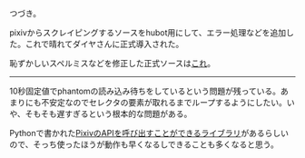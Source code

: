 つづき。

pixivからスクレイピングするソースをhubot用にして、エラー処理などを追加した。これで晴れてダイヤさんに正式導入された。

恥ずかしいスペルミスなどを修正した正式ソースは[これ](https://github.com/ne-peer/dia/blob/master/scripts/pixiv-img-scraping.js)。

---

10秒固定値でphantomの読み込み待ちをしているという問題が残っている。あまりにも不安定なのでセレクタの要素が取れるまでループするようにしたい。いや、そもそも遅すぎるという根本的な問題がある。

Pythonで書かれた[PixivのAPIを呼び出すことができるライブラリ](https://github.com/upbit/pixivpy)があるらしいので、そっち使ったほうが動作も早くなるしできることも多くなると思う。